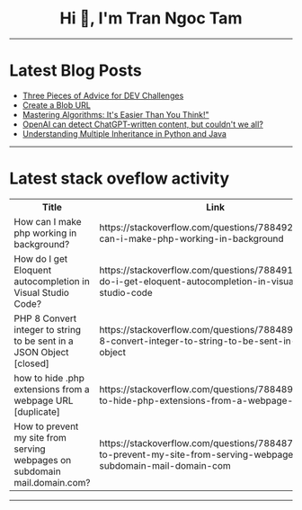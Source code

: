 <h1 align="center">Hi 👋, I'm Tran Ngoc Tam</h1>

---

# Latest Blog Posts 
<!-- BLOG-POST-LIST:START -->
- [Three Pieces of Advice for DEV Challenges](https://dev.to/ben/three-pieces-of-advice-for-dev-challenges-2nof)
- [Create a Blob URL](https://dev.to/j2a2k4e/create-a-blob-url-1j84)
- [Mastering Algorithms: It&#39;s Easier Than You Think!&quot;](https://dev.to/shanu001x/mastering-algorithms-its-easier-than-you-think-18if)
- [OpenAI can detect ChatGPT-written content, but couldn&#39;t we all?](https://dev.to/doctorew/openai-can-detect-chatgpt-written-content-but-couldnt-we-all-17a8)
- [Understanding Multiple Inheritance in Python and Java](https://dev.to/gayathridevi_manojkumar_d/understanding-multiple-inheritance-in-python-and-java-1ig)
<!-- BLOG-POST-LIST:END -->

---

# Latest stack oveflow activity
<table>
  <tr><th>Title</th><th>Link</th></tr>
  <!-- STACKOVERFLOW:START --><tr><td>How can I make php working in background?</td><td>https://stackoverflow.com/questions/78849288/how-can-i-make-php-working-in-background</td></tr><tr><td>How do I get Eloquent autocompletion in Visual Studio Code?</td><td>https://stackoverflow.com/questions/78849134/how-do-i-get-eloquent-autocompletion-in-visual-studio-code</td></tr><tr><td>PHP 8 Convert integer to string to be sent in a JSON Object [closed]</td><td>https://stackoverflow.com/questions/78848927/php-8-convert-integer-to-string-to-be-sent-in-a-json-object</td></tr><tr><td>how to hide .php extensions from a webpage URL [duplicate]</td><td>https://stackoverflow.com/questions/78848906/how-to-hide-php-extensions-from-a-webpage-url</td></tr><tr><td>How to prevent my site from serving webpages on subdomain mail.domain.com?</td><td>https://stackoverflow.com/questions/78848773/how-to-prevent-my-site-from-serving-webpages-on-subdomain-mail-domain-com</td></tr><!-- STACKOVERFLOW:END -->
</table>

---


